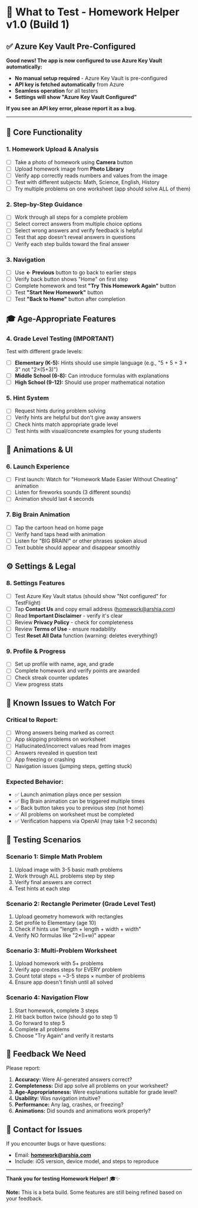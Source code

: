 # 🧪 **What to Test - Homework Helper v1.0 (Build 1)**

## ✅ **Azure Key Vault Pre-Configured**

**Good news! The app is now configured to use Azure Key Vault automatically:**

- **No manual setup required** - Azure Key Vault is pre-configured
- **API key is fetched automatically** from Azure
- **Seamless operation** for all testers
- **Settings will show "Azure Key Vault Configured"**

**If you see an API key error, please report it as a bug.**

---

## 📸 **Core Functionality**

### **1. Homework Upload & Analysis**
- [ ] Take a photo of homework using **Camera** button
- [ ] Upload homework image from **Photo Library**
- [ ] Verify app correctly reads numbers and values from the image
- [ ] Test with different subjects: Math, Science, English, History
- [ ] Try multiple problems on one worksheet (app should solve ALL of them)

### **2. Step-by-Step Guidance**
- [ ] Work through all steps for a complete problem
- [ ] Select correct answers from multiple choice options
- [ ] Select wrong answers and verify feedback is helpful
- [ ] Test that app doesn't reveal answers in questions
- [ ] Verify each step builds toward the final answer

### **3. Navigation**
- [ ] Use **← Previous** button to go back to earlier steps
- [ ] Verify back button shows "Home" on first step
- [ ] Complete homework and test **"Try This Homework Again"** button
- [ ] Test **"Start New Homework"** button
- [ ] Test **"Back to Home"** button after completion

## 🎓 **Age-Appropriate Features**

### **4. Grade Level Testing** (IMPORTANT)
Test with different grade levels:
- [ ] **Elementary (K-5):** Hints should use simple language (e.g., "5 + 5 + 3 + 3" not "2×(5+3)")
- [ ] **Middle School (6-8):** Can introduce formulas with explanations
- [ ] **High School (9-12):** Should use proper mathematical notation

### **5. Hint System**
- [ ] Request hints during problem solving
- [ ] Verify hints are helpful but don't give away answers
- [ ] Check hints match appropriate grade level
- [ ] Test hints with visual/concrete examples for young students

## 🎨 **Animations & UI**

### **6. Launch Experience**
- [ ] First launch: Watch for "Homework Made Easier Without Cheating" animation
- [ ] Listen for fireworks sounds (3 different sounds)
- [ ] Animation should last 4 seconds

### **7. Big Brain Animation**
- [ ] Tap the cartoon head on home page
- [ ] Verify hand taps head with animation
- [ ] Listen for "BIG BRAIN!" or other phrases spoken aloud
- [ ] Text bubble should appear and disappear smoothly

## ⚙️ **Settings & Legal**

### **8. Settings Features**
- [ ] Test Azure Key Vault status (should show "Not configured" for TestFlight)
- [ ] Tap **Contact Us** and copy email address (homework@arshia.com)
- [ ] Read **Important Disclaimer** - verify it's clear
- [ ] Review **Privacy Policy** - check for completeness
- [ ] Review **Terms of Use** - ensure readability
- [ ] Test **Reset All Data** function (warning: deletes everything!)

### **9. Profile & Progress**
- [ ] Set up profile with name, age, and grade
- [ ] Complete homework and verify points are awarded
- [ ] Check streak counter updates
- [ ] View progress stats

## 🐛 **Known Issues to Watch For**

### **Critical to Report:**
- [ ] Wrong answers being marked as correct
- [ ] App skipping problems on worksheet
- [ ] Hallucinated/incorrect values read from images
- [ ] Answers revealed in question text
- [ ] App freezing or crashing
- [ ] Navigation issues (jumping steps, getting stuck)

### **Expected Behavior:**
- ✅ Launch animation plays once per session
- ✅ Big Brain animation can be triggered multiple times
- ✅ Back button takes you to previous step (not home)
- ✅ All problems on worksheet must be completed
- ✅ Verification happens via OpenAI (may take 1-2 seconds)

## 📝 **Testing Scenarios**

### **Scenario 1: Simple Math Problem**
1. Upload image with 3-5 basic math problems
2. Work through ALL problems step by step
3. Verify final answers are correct
4. Test hints at each step

### **Scenario 2: Rectangle Perimeter (Grade Level Test)**
1. Upload geometry homework with rectangles
2. Set profile to Elementary (age 10)
3. Check if hints use "length + length + width + width"
4. Verify NO formulas like "2×(l+w)" appear

### **Scenario 3: Multi-Problem Worksheet**
1. Upload homework with 5+ problems
2. Verify app creates steps for EVERY problem
3. Count total steps = ~3-5 steps × number of problems
4. Ensure app doesn't finish until all solved

### **Scenario 4: Navigation Flow**
1. Start homework, complete 3 steps
2. Hit back button twice (should go to step 1)
3. Go forward to step 5
4. Complete all problems
5. Choose "Try Again" and verify it restarts

## 💬 **Feedback We Need**

Please report:
1. **Accuracy:** Were AI-generated answers correct?
2. **Completeness:** Did app solve all problems on your worksheet?
3. **Age-Appropriateness:** Were explanations suitable for grade level?
4. **Usability:** Was navigation intuitive?
5. **Performance:** Any lag, crashes, or freezing?
6. **Animations:** Did sounds and animations work properly?

## 📧 **Contact for Issues**

If you encounter bugs or have questions:
- Email: **homework@arshia.com**
- Include: iOS version, device model, and steps to reproduce

---

**Thank you for testing Homework Helper!** 🎓✨

**Note:** This is a beta build. Some features are still being refined based on your feedback.
